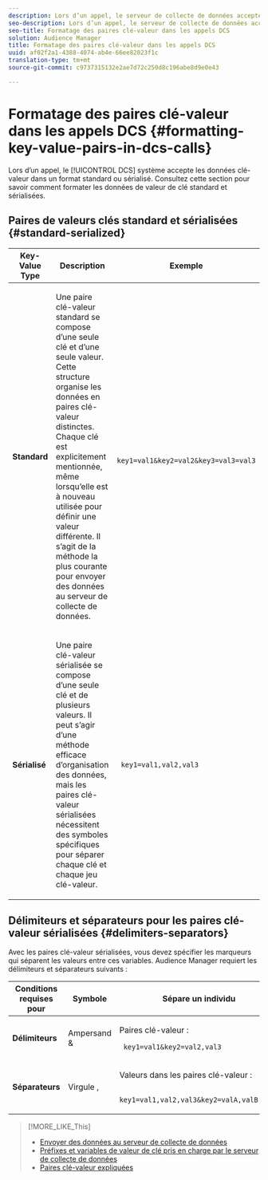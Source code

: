 ```yaml
---
description: Lors d’un appel, le serveur de collecte de données accepte les données de valeur de clé dans un format standard ou sérialisé. Consultez cette section pour savoir comment formater les données de valeur de clé standard et sérialisées.
seo-description: Lors d’un appel, le serveur de collecte de données accepte les données de valeur de clé dans un format standard ou sérialisé. Consultez cette section pour savoir comment formater les données de valeur de clé standard et sérialisées.
seo-title: Formatage des paires clé-valeur dans les appels DCS
solution: Audience Manager
title: Formatage des paires clé-valeur dans les appels DCS
uuid: af02f2a1-4388-4074-ab4e-66ee82023f1c
translation-type: tm+mt
source-git-commit: c9737315132e2ae7d72c250d8c196abe8d9e0e43

---
```



# Formatage des paires clé-valeur dans les appels DCS {#formatting-key-value-pairs-in-dcs-calls}

Lors d’un appel, le [!UICONTROL DCS] système accepte les données clé-valeur dans un format standard ou sérialisé. Consultez cette section pour savoir comment formater les données de valeur de clé standard et sérialisées.

## Paires de valeurs clés standard et sérialisées {#standard-serialized}

<table id="table_A220F9B359F34C6EA7B83618FC22EE3A"> 
 <thead> 
  <tr> 
   <th colname="col1" class="entry"> Key-Value Type </th> 
   <th colname="col2" class="entry"> Description </th> 
   <th colname="col3" class="entry"> Exemple </th> 
  </tr> 
 </thead>
 <tbody> 
  <tr> 
   <td colname="col1"> <b>Standard</b> </td> 
   <td colname="col2"> <p>Une paire clé-valeur standard se compose d’une seule clé et d’une seule valeur. Cette structure organise les données en paires clé-valeur distinctes. Chaque clé est explicitement mentionnée, même lorsqu’elle est à nouveau utilisée pour définir une valeur différente. Il s’agit de la méthode la plus courante pour envoyer des données au serveur de collecte de données. </p> </td>
   <td colname="col3"> <code> key1=val1&amp;key2=val2&amp;key3=val3=val3</code> </td>
  </tr>
  <tr> 
   <td colname="col1"> <b>Sérialisé</b> </td> 
   <td colname="col2"> <p>Une paire clé-valeur sérialisée se compose d’une seule clé et de plusieurs valeurs. Il peut s’agir d’une méthode efficace d’organisation des données, mais les paires clé-valeur sérialisées nécessitent des symboles spécifiques pour séparer chaque clé et chaque jeu clé-valeur. </p> </td> 
   <td colname="col3"> <code> key1=val1,val2,val3</code> </td> 
  </tr>
 </tbody>
</table>

## Délimiteurs et séparateurs pour les paires clé-valeur sérialisées {#delimiters-separators}

Avec les paires clé-valeur sérialisées, vous devez spécifier les marqueurs qui séparent les valeurs entre ces variables. Audience Manager requiert les délimiteurs et séparateurs suivants :

<table id="table_8FD4E6B9506943AEA619D4089913ECBC"> 
 <thead> 
  <tr> 
   <th colname="col1" class="entry"> Conditions requises pour </th> 
   <th colname="col2" class="entry"> Symbole </th> 
   <th colname="col3" class="entry"> Sépare un individu </th> 
  </tr>
 </thead>
 <tbody> 
  <tr> 
   <td colname="col1"><b>Délimiteurs</b> </td> 
   <td colname="col2"> Ampersand &amp; </td> 
   <td colname="col3"> <p>Paires clé-valeur : </p> <p><code> key1=val1&amp;key2=val2,val3</code> </p> </td> 
  </tr> 
  <tr> 
   <td colname="col1"><b>Séparateurs</b> </td> 
   <td colname="col2"> Virgule , </td> 
   <td colname="col3"> <p>Valeurs dans les paires clé-valeur : </p> <p><code> key1=val1,val2,val3&amp;key2=valA,valB,valC</code> </p> </td> 
  </tr> 
 </tbody> 
</table>

>[!MORE_LIKE_This]
>
>* [Envoyer des données au serveur de collecte de données](../../../api/dcs-intro/dcs-event-calls/dcs-url-send.md)
>* [Préfixes et variables de valeur de clé pris en charge par le serveur de collecte de données](../../../api/dcs-intro/dcs-api-reference/dcs-keys.md)
>* [Paires clé-valeur expliquées](../../../reference/key-value-pairs-explained.md)

